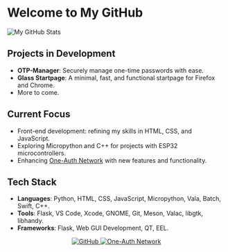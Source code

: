 # Welcome to My GitHub

![My GitHub Stats](https://github-readme-stats.vercel.app/api?username=Migrim&show_icons=true&theme=dark)

## Projects in Development

- **OTP-Manager**: Securely manage one-time passwords with ease.
- **Glass Startpage**: A minimal, fast, and functional startpage for Firefox and Chrome.
- More to come.

## Current Focus

- Front-end development: refining my skills in HTML, CSS, and JavaScript.
- Exploring Micropython and C++ for projects with ESP32 microcontrollers.
- Enhancing [One-Auth Network](https://one-auth.net) with new features and functionality.

## Tech Stack

- **Languages**: Python, HTML, CSS, JavaScript, Micropython, Vala, Batch, Swift, C++.
- **Tools**: Flask, VS Code, Xcode, GNOME, Git, Meson, Valac, libgtk, libhandy.
- **Frameworks**: Flask, Web GUI Development, QT, EEL.
  

<p align="center">
  <a href="https://github.com/Migrim">
    <img src="https://img.shields.io/badge/GitHub-181717?style=flat&logo=github&logoColor=white" alt="GitHub">
  </a>
  <a href="https://one-auth.net">
    <img src="https://img.shields.io/badge/One--Auth_Network-4285F4?style=flat&logoColor=white" alt="One-Auth Network">
  </a>
</p>

